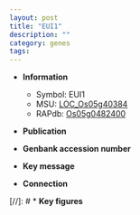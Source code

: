 ```yaml
---
layout: post
title: "EUI1"
description: ""
category: genes
tags: 
---
```


* **Information**  
    + Symbol: EUI1  
    + MSU: [LOC_Os05g40384](http://rice.uga.edu/cgi-bin/ORF_infopage.cgi?orf=LOC_Os05g40384)  
    + RAPdb: [Os05g0482400](http://rapdb.dna.affrc.go.jp/viewer/gbrowse_details/irgsp1?name=Os05g0482400)  

* **Publication**  

* **Genbank accession number**  

* **Key message**  

* **Connection**  

[//]: # * **Key figures**  


